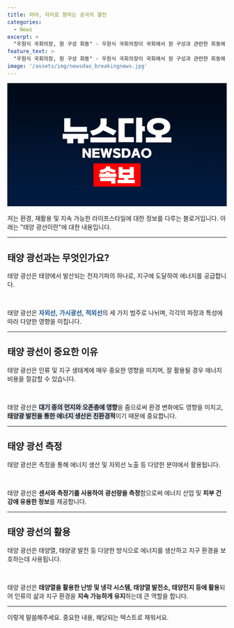 ```yaml
---
title: 여야, 자리로 향하는 궁극의 결전
categories:
  - News
excerpt: >
  "우원식 국회의장, 원 구성 회동" - 우원식 국회의장이 국회에서 원 구성과 관련한 회동에 참석했다. 국민의힘과 더불어민주당 원내대표도 함께 참석했다. 
feature_text: >
  "우원식 국회의장, 원 구성 회동" - 우원식 국회의장이 국회에서 원 구성과 관련한 회동에 참석했다. 국민의힘과 더불어민주당 원내대표도 함께 참석했다. 
image: '/assets/img/newsdao_breakingnews.jpg'
---
```


<p><img src="/assets/img/newsdao_breakingnews.jpg" alt="firstkoreanews 속보" /></p>

<p>저는 환경, 재활용 및 지속 가능한 라이프스타일에 대한 정보를 다루는 블로거입니다. 아래는 "태양 광선이란"에 대한 내용입니다.</p>

<hr />

<h2 data-ke-size="size26">태양 광선과는 무엇인가요?</h2>

<p>태양 광선은 태양에서 발산되는 전자기파의 하나로, 지구에 도달하여 에너지를 공급합니다.</p>

<p data-ke-size="size16">&nbsp;</p>

<p data-ke-size="size16">태양 광선은 <b><span style="color: #1a5490;">자외선,</span></b> <b><span style="color: #1a5490;">가시광선,</span></b> <b><span style="color: #1a5490;">적외선</span></b>의 세 가지 범주로 나뉘며, 각각의 파장과 특성에 따라 다양한 영향을 미칩니다.</p>

<hr />

<h2 data-ke-size="size26">태양 광선이 중요한 이유</h2>

<p>태양 광선은 인류 및 지구 생태계에 매우 중요한 영향을 미치며, 잘 활용될 경우 에너지 비용을 절감할 수 있습니다.</p>

<p data-ke-size="size16">&nbsp;</p>

<p data-ke-size="size16">태양 광선은 <b><span style="background-color: #21538527;">대기 중의 먼지와 오존층에 영향</span></b>을 줌으로써 환경 변화에도 영향을 미치고, <b><span style="background-color: #21538527;">태양광 발전을 통한 에너지 생산은 친환경적</span></b>이기 때문에 중요합니다.</p>

<hr />

<h2 data-ke-size="size26">태양 광선 측정</h2>

<p>태양 광선은 측정을 통해 에너지 생산 및 자외선 노출 등 다양한 분야에서 활용됩니다.</p>

<p data-ke-size="size16">&nbsp;</p>

<p data-ke-size="size16">태양 광선은 <b>센서와 측정기를 사용하여</b> <b>광선량을 측정</b>함으로써 에너지 산업 및 <b>피부 건강에 유용한 정보</b>를 제공합니다.</p>

<hr />

<h2 data-ke-size="size26">태양 광선의 활용</h2>

<p>태양 광선은 태양열, 태양광 발전 등 다양한 방식으로 에너지를 생산하고 지구 환경을 보호하는데 사용됩니다.</p>

<p data-ke-size="size16">&nbsp;</p>

<p data-ke-size="size16">태양 광선은 <b>태양열을 활용한 난방 및 냉각 시스템, 태양열 발전소, 태양전지 등에 활용</b>되어 인류의 삶과 지구 환경을 <b>지속 가능하게 유지</b>하는데 큰 역할을 합니다.</p>

<hr />

<p>이렇게 말씀해주세요. 중요한 내용, 해당되는 텍스트로 채워서요.</p>

